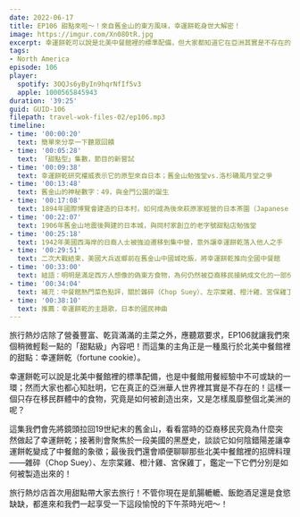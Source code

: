 ```yaml
---
date: 2022-06-17
title: EP106 甜點來啦～！來自舊金山的東方風味，幸運餅乾身世大解密！
image: https://imgur.com/Xn080tR.jpg
excerpt: 幸運餅乾可以說是北美中餐館裡的標準配備，但大家都知道它在亞洲其實是不存在的。它究竟是如何被發明出來、成為中餐館文化的一部份、在美國遍地開花的？而這裡面還牽涉了美國的黑歷史？這集讓我們一起拜訪幸運餅乾誕生過程中的重要地點，享受一段美好的下午茶時光吧！
tags:
- North America
episode: 106
player:
  spotify: 3OQJs6yByIn9hqrNfIf5v3
  apple: 1000565845943
duration: '39:25'
guid: GUID-106
filepath: travel-wok-files-02/ep106.mp3
timeline:
- time: '00:00:20'
  text: 簡單來分享一下聽眾回饋
- time: '00:05:28'
  text: 「甜點型」集數，節目的新嘗試
- time: '00:09:38'
  text: 幸運餅乾研究權威表示它的原型來自日本；舊金山勉強堂vs.洛杉磯風月堂之爭
- time: '00:13:48'
  text: 舊金山的神秘數字：49，與金門公園的誕生
- time: '00:17:08'
  text: 1894年國際博覽會建造的日本村，如何成為後來萩原家經營的日本茶園（Japanese Tea Garden）
- time: '00:22:07'
  text: 1906年舊金山地震後興建的日本城，與岡村家創立的老字號甜點店勉強堂
- time: '00:25:18'
  text: 1942年美國西海岸的日裔人士被強迫遷移到集中營，意外讓幸運餅乾落入他人之手
- time: '00:29:51'
  text: 二次大戰結束，美國大兵返鄉前在舊金山中國城吃飯，將幸運餅乾推向全國中餐館
- time: '00:33:00'
  text: 結語：明明是滿足西方人想像的偽東方食物，為何仍然被亞裔移民接納成文化的一部份？
- time: '00:34:04'
  text: 補充：中餐館熱門菜色點評，關於雜碎（Chop Suey）、左宗棠雞、橙汁雞、宮保雞丁的誕生故事
- time: '00:38:10'
  text: 推薦：幸運餅乾的主題歌，日本的國民神曲
---
```

旅行熱炒店除了營養豐富、乾貨滿滿的主菜之外，應聽眾要求，EP106就讓我們來個稍微輕鬆一點的「甜點級」內容吧！而這集的主角正是一種風行於北美中餐館裡的甜點：幸運餅乾（fortune cookie）。

幸運餅乾可以說是北美中餐館裡的標準配備，也是中餐館用餐經驗中不可或缺的一環；然而大家也都心知肚明，它在真正的亞洲華人世界裡其實是不存在的！這樣一個只存在移民群體中的食物，究竟是如何被創造出來，又是怎樣風靡整個北美洲的呢？

這集我們會先將鏡頭拉回19世紀末的舊金山，看看當時的亞裔移民究竟為什麼突然做起了幸運餅乾；接著則會聚焦於一段美國的黑歷史，談談它如何陰錯陽差讓幸運餅乾變成了中餐館的象徵；最後我們還會順便聊聊那些北美中餐館裡的招牌料理——雜碎（Chop Suey）、左宗棠雞、橙汁雞、宮保雞丁，鑑定一下它們分別是如何被製造出來的！

旅行熱炒店首次用甜點帶大家去旅行！不管你現在是飢腸轆轆、飯飽酒足還是食慾缺缺，都進來和我們一起享受一下這段愉悅的下午茶時光吧～！